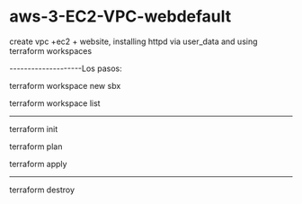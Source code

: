 # aws-3-EC2-VPC-webdefault
create vpc +ec2 + website, installing httpd via user_data and using terraform workspaces

--------------------Los pasos:

terraform workspace new sbx

terraform workspace list

----------

terraform init

terraform plan

terraform apply

----------

terraform destroy
